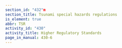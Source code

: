 ```yaml
---
section_id: "432"m
section_title: Tsunami special hazards regulations
is_element: true
abbr: TSR
activity_id: "430"
activity_title: Higher Regulatory Standards
page_in_manual: 430-6
---
```

